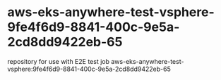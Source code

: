# aws-eks-anywhere-test-vsphere-9fe4f6d9-8841-400c-9e5a-2cd8dd9422eb-65
repository for use with E2E test job aws-eks-anywhere-test-vsphere:9fe4f6d9-8841-400c-9e5a-2cd8dd9422eb-65
